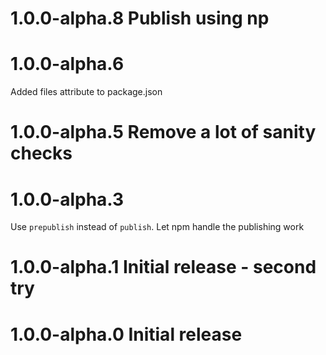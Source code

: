 # 1.0.0-alpha.8 Publish using np


# 1.0.0-alpha.6 
Added files attribute to package.json


# 1.0.0-alpha.5 Remove a lot of sanity checks


# 1.0.0-alpha.3 
Use `prepublish` instead of `publish`. Let npm handle the publishing work


# 1.0.0-alpha.1 Initial release - second try


# 1.0.0-alpha.0 Initial release


